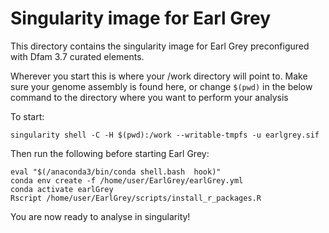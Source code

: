 # Singularity image for Earl Grey

This directory contains the singularity image for Earl Grey preconfigured with Dfam 3.7 curated elements.

Wherever you start this is where your /work directory will point to. Make sure your genome assembly is found here, or change `$(pwd)` in the below command to the directory where you want to perform your analysis

To start:
```
singularity shell -C -H $(pwd):/work --writable-tmpfs -u earlgrey.sif
```

Then run the following before starting Earl Grey:

```
eval "$(/anaconda3/bin/conda shell.bash  hook)"
conda env create -f /home/user/EarlGrey/earlGrey.yml
conda activate earlGrey
Rscript /home/user/EarlGrey/scripts/install_r_packages.R
```

You are now ready to analyse in singularity!
